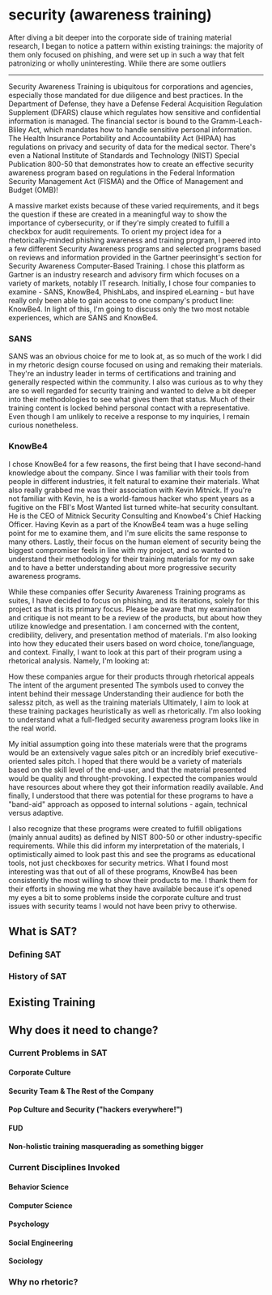 # security (awareness training)
After diving a bit deeper into the corporate side of training material research, I began to notice a pattern within existing trainings: the majority of them only focused on phishing, and were set up in such a way that felt patronizing or wholly uninteresting. While there are some outliers 

----------

Security Awareness Training is ubiquitous for corporations and agencies, especially those mandated for due diligence and best practices. In the Department of Defense, they have a Defense Federal Acquisition Regulation Supplement (DFARS) clause which regulates how sensitive and confidential information is managed. The financial sector is bound to the Gramm-Leach-Bliley Act, which mandates how to handle sensitive personal information. The Health Insurance Portability and Accountability Act (HIPAA) has regulations on privacy and security of data for the medical sector. There's even a National Institute of Standards and Technology (NIST) Special Publication 800-50 that demonstrates how to create an effective security awareness program based on regulations in the Federal Information Security Management Act (FISMA) and the Office of Management and Budget (OMB)!

A massive market exists because of these varied requirements, and it begs the question if these are created in a meaningful way to show the importance of cybersecurity, or if they're simply created to fulfill a checkbox for audit requirements. To orient my project idea for a rhetorically-minded phishing awareness and training program, I peered into a few different Security Awareness programs and selected programs based on reviews and information provided in the Gartner peerinsight's section for Security Awareness Computer-Based Training. I chose this platform as Gartner is an industry research and advisory firm which focuses on a variety of markets, notably IT research. Initially, I chose four companies to examine - SANS, KnowBe4, PhishLabs, and inspired eLearning - but have really only been able to gain access to one company's product line: KnowBe4. In light of this, I'm going to discuss only the two most notable experiences, which are SANS and KnowBe4.

### SANS
SANS was an obvious choice for me to look at, as so much of the work I did in my rhetoric design course focused on using and remaking their materials. They're an industry leader in terms of certifications and training and generally respected within the community. I also was curious as to why they are so well regarded for security training and wanted to delve a bit deeper into their methodologies to see what gives them that status. Much of their training content is locked behind personal contact with a representative. Even though I am unlikely to receive a response to my inquiries, I remain curious nonetheless.

### KnowBe4
I chose KnowBe4 for a few reasons, the first being that I have second-hand knowledge about the company. Since I was familiar with their tools from people in different industries, it felt natural to examine their materials. What also really grabbed me was their association with Kevin Mitnick. If you're not familiar with Kevin, he is a world-famous hacker who spent years as a fugitive on the FBI's Most Wanted list turned white-hat security consultant. He is the CEO of Mitnick Security Consulting and Knowbe4's Chief Hacking Officer. Having Kevin as a part of the KnowBe4 team was a huge selling point for me to examine them, and I'm sure elicits the same response to many others. Lastly, their focus on the human element of security being the biggest compromiser feels in line with my project, and so wanted to understand their methodology for their training materials for my own sake and to have a better understanding about more progressive security awareness programs.

While these companies offer Security Awareness Training programs as suites, I have decided to focus on phishing, and its iterations, solely for this project as that is its primary focus. Please be aware that my examination and critique is not meant to be a review of the products, but about how they utilize knowledge and presentation. I am concerned with the content, credibility, delivery, and presentation method of materials. I'm also looking into how they educated their users based on word choice, tone/language, and context. Finally, I want to look at this part of their program using a rhetorical analysis. Namely, I'm looking at:

How these companies argue for their products through rhetorical appeals
The intent of the argument presented
The symbols used to convey the intent behind their message
Understanding their audience for both the salessz pitch, as well as the training materials
Ultimately, I aim to look at these training packages heuristically as well as rhetorically. I'm also looking to understand what a full-fledged security awareness program looks like in the real world.

My initial assumption going into these materials were that the programs would be an extensively vague sales pitch or an incredibly brief executive-oriented sales pitch. I hoped that there would be a variety of materials based on the skill level of the end-user, and that the material presented would be quality and throught-provoking. I expected the companies would have resources about where they got their information readily available. And finally, I understood that there was potential for these programs to have a "band-aid" approach as opposed to internal solutions - again, technical versus adaptive.

I also recognize that these programs were created to fulfill obligations (mainly annual audits) as defined by NIST 800-50 or other industry-specific requirements. While this did inform my interpretation of the materials, I optimistically aimed to look past this and see the programs as educational tools, not just checkboxes for security metrics. What I found most interesting was that out of all of these programs, KnowBe4 has been consistently the most willing to show their products to me. I thank them for their efforts in showing me what they have available because it's opened my eyes a bit to some problems inside the corporate culture and trust issues with security teams I would not have been privy to otherwise.

## What is SAT?

### Defining SAT

### History of SAT


## Existing Training


## Why does it need to change?

### Current Problems in SAT

#### Corporate Culture

#### Security Team & The Rest of the Company

#### Pop Culture and Security ("hackers everywhere!")

#### FUD

#### Non-holistic training masquerading as something bigger

### Current Disciplines Invoked

#### Behavior Science

#### Computer Science

#### Psychology

#### Social Engineering

#### Sociology

### Why no rhetoric?
